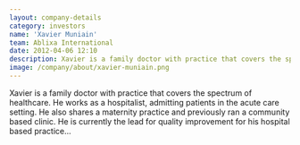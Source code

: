 ```yaml
---
layout: company-details
category: investors
name: 'Xavier Muniain'
team: Ablixa International
date: 2012-04-06 12:10
description: Xavier is a family doctor with practice that covers the spectrum of healthcare. He works as a hospitalist, admitting patients in the acute care setting. He also shares a maternity practice and previously ran a community based clinic. He is currently the lead for quality improvement for his hospital based practice...
image: /company/about/xavier-muniain.png
---
```


Xavier is a family doctor with practice that covers the spectrum of healthcare. He works as a hospitalist, admitting patients in the acute care setting. He also shares a maternity practice and previously ran a community based clinic. He is currently the lead for quality improvement for his hospital based practice...

